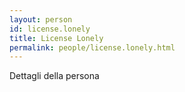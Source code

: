 ```yaml
---
layout: person
id: license.lonely
title: License Lonely
permalink: people/license.lonely.html
---
```


Dettagli della persona
